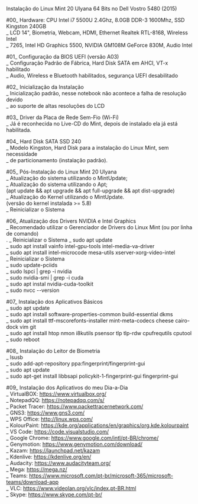 Instalação do Linux Mint 20 Ulyana 64 Bits no Dell Vostro 5480 (2015)

#00_ Hardware: CPU Intel i7 5500U 2.4Ghz, 8.0GB DDR-3 1600Mhz, SSD Kingston 240GB<br>
	_ LCD 14", Biometria, Webcam, HDMI, Ethernet Realtek RTL-8168, Wireless Intel<br>
	_ 7265, Intel HD Graphics 5500, NVIDIA GM108M GeForce 830M, Audio Intel 

#01_ Configuração da BIOS UEFI (versão A03)<br>
	_ Configuração Padrão de Fábrica, Hard Disk SATA em AHCI, VT-x habilitado<br>
	_ Audio, Wireless e Bluetooth habilitados, segurança UEFI desabilitado
	
#02_ Inicialização da Instalação<br>
	_ Inicialização padrão, nesse notebook não acontece a falha de resolução devido<br>
	_ ao suporte de altas resoluções do LCD

#03_ Driver da Placa de Rede Sem-Fio (Wi-Fi)<br>
	_ Já é reconhecida no Live-CD do Mint, depois de instalado ela já está habilitada.

#04_ Hard Disk SATA SSD 240<br>
	_ Modelo Kingston, Hard Disk para a instalação do Linux Mint, sem necessidade<br>
	_ de particionamento (instalação padrão).
	
#05_ Pós-Instalação do Linux Mint 20 Ulyana<br>
	_ Atualização do sistema utilizando o MintUpdate;<br>
	_ Atualização do sistema utilizando o Apt;<br>
		(apt update && apt upgrade && apt full-upgrade && apt dist-upgrade)<br>
	_ Atualização do Kernel utilizando o MintUpdate.<br>
		(versão do kernel instalada >= 5.8)<br>
	_ Reinicializar o Sistema

#06_ Atualização dos Drivers NVIDIA e Intel Graphics<br>
	_ Recomendado utilizar o Gerenciador de Drivers do Linux Mint (ou por linha de comando)<br>.
	_ Reinicializar o Sistema
	_ sudo apt update<br>
	_ sudo apt install vainfo intel-gpu-tools intel-media-va-driver<br>
	_ sudo apt install intel-microcode mesa-utils xserver-xorg-video-intel<br>
	_ Reinicializar o Sistema<br>
	_ sudo update-pciids<br>
	_ sudo lspci | grep -i nvidia<br>
	_ sudo nvidia-smi | grep -i cuda<br>
	_ sudo apt instal nvidia-cuda-toolkit<br>
	_ sudo nvcc --version
	  
#07_ Instalação dos Aplicativos Básicos<br>
	_ sudo apt update<br>
	_ sudo apt install software-properties-common build-essential dkms<br>
	_ sudo apt install ttf-mscorefonts-installer mint-meta-codecs cheese cairo-dock vim git<br>
	_ sudo apt install htop nmon i8kutils psensor tlp tlp-rdw cpufrequtils cputool
	_ sudo reboot

#08_ Instalação do Leitor de Biometria<br>
	_ lsusb<br>
	_ sudo add-apt-repository ppa:fingerprint/fingerprint-gui<br>
	_ sudo apt update<br>
	_ sudo apt-get install libbsapi policykit-1-fingerprint-gui fingerprint-gui

#09_ Instalação dos Aplicativos do meu Dia-a-Dia<br>
	_ VirtualBOX: https://www.virtualbox.org/<br>
	_ NotepadQQ: https://notepadqq.com/s/<br>
	_ Packet Tracer: https://www.packettracernetwork.com/<br>
	_ GNS3: https://www.gns3.com/<br>
	_ WPS Office: http://linux.wps.com/<br>
	_ KolourPaint: https://kde.org/applications/en/graphics/org.kde.kolourpaint<br>
	_ VS Code: https://code.visualstudio.com/<br>
	_ Google Chrome: https://www.google.com/intl/pt-BR/chrome/<br>
	_ Genymotion: https://www.genymotion.com/download/<br>
	_ Kazam: https://launchpad.net/kazam<br>
	_ Kdenlive: https://kdenlive.org/en/<br>
	_ Audacity: https://www.audacityteam.org/<br>
	_ Mega: https://mega.nz/<br>
	_ Teams: https://www.microsoft.com/pt-br/microsoft-365/microsoft-teams/download-app<br>
	_ VLC: https://www.videolan.org/vlc/index.pt-BR.html<br>
	_ Skype: https://www.skype.com/pt-br/